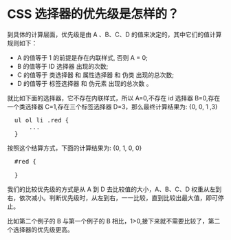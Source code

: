 # CSS 选择器的优先级是怎样的？

到具体的计算层面，优先级是由 A 、B、C、D 的值来决定的，其中它们的值计算规则如下：

- A 的值等于 1 的前提是存在内联样式, 否则 A = 0;
- B 的值等于 ID 选择器 出现的次数;
- C 的值等于 类选择器 和 属性选择器 和 伪类 出现的总次数;
- D 的值等于 标签选择器 和 伪元素 出现的总次数 。

就比如下面的选择器，它不存在内联样式，所以 A=0,不存在 id 选择器 B=0,存在一个类选择器 C=1,存在三个标签选择器 D=3，那么最终计算结果为: {0, 0, 1 ,3}

<pre>
  ul ol li .red {
      ...
  }
</pre>

按照这个结算方式，下面的计算结果为: {0, 1, 0, 0}

<pre>
  #red {

  }
</pre>

我们的比较优先级的方式是从 A 到 D 去比较值的大小，A、B、C、D 权重从左到右，依次减小。判断优先级时，从左到右，一一比较，直到比较出最大值，即可停止。

比如第二个例子的 B 与第一个例子的 B 相比，1>0,接下来就不需要比较了，第二个选择器的优先级更高。
